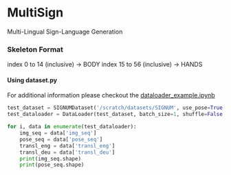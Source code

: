 # MultiSign
Multi-Lingual Sign-Language Generation

### Skeleton Format
index 0 to 14 (inclusive) -> BODY
index 15 to 56 (inclusive) -> HANDS

#### Using dataset.py
For additional information please checkout the [dataloader_example.ipynb](https://github.com/akuganesan/MultiSign/blob/main/dataloader_example.ipynb)
```python
test_dataset = SIGNUMDataset('/scratch/datasets/SIGNUM', use_pose=True, subsample=10)
test_dataloader = DataLoader(test_dataset, batch_size=1, shuffle=False, num_workers=0, collate_fn=test_dataset.collate)

for i, data in enumerate(test_dataloader):
    img_seq = data['img_seq']
    pose_seq = data['pose_seq']
    transl_eng = data['transl_eng']
    transl_deu = data['transl_deu']
    print(img_seq.shape)
    print(pose_seq.shape)
```
